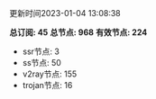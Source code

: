 更新时间2023-01-04 13:08:38

**总订阅: 45**
**总节点: 968**
**有效节点: 224**
- ssr节点: 3
- ss节点: 50
- v2ray节点: 155
- trojan节点: 16
